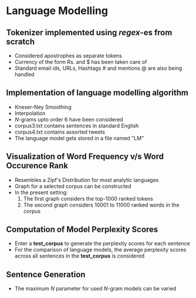 # Language Modelling

## Tokenizer implemented using *regex*-es from scratch
- Considered apostrophes as separate tokens
- Currency of the form Rs. and $ has been taken care of
- Standard email ids, URLs, Hashtags # and mentions @ are also being handled

## Implementation of language modelling algorithm
- Kneser-Ney Smoothing
- Interpolation
- *N*-grams upto order 6 have been considered
- corpus3.txt contains sentences in standard English
- corpus4.txt contains assorted tweets
- The language model gets stored in a file named "LM"

## Visualization of Word Frequency v/s Word Occurence Rank
- Resembles a Zipf's Distribution for most analytic languages
- Graph for a selected corpus can be constructed
- In the present setting:
    1. The first graph considers the top-1000 ranked tokens
    2. The second graph considers 10001 to 11000 ranked words in the corpus

## Computation of Model Perplexity Scores
- Enter a **test_corpus** to generate the perplexity scores for each sentence
- For the comparison of language models, the average perplexity scores across all sentences in the **test_corpus** is considered

## Sentence Generation
- The maximum *N* parameter for used *N*-gram models can be varied